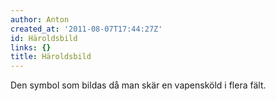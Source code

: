 ```yaml
---
author: Anton
created_at: '2011-08-07T17:44:27Z'
id: Häroldsbild
links: {}
title: Häroldsbild
---
```


Den symbol som bildas då man skär en vapensköld i flera fält.
